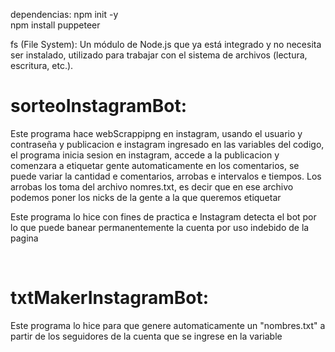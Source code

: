 dependencias:
npm init -y <br>
npm install puppeteer

fs (File System): Un módulo de Node.js que ya está integrado y no necesita ser instalado, utilizado para trabajar con el sistema de archivos (lectura, escritura, etc.).


<h1>sorteoInstagramBot: </h1>
<p>Este programa hace webScrappipng en instagram, usando el usuario y contraseña y publicacion e instagram ingresado en las variables del codigo, el programa inicia sesion en instagram, accede a la publicacion y comenzara a etiquetar gente automaticamente en los comentarios, se puede variar la cantidad e comentarios, arrobas e intervalos e tiempos. Los arrobas los toma del archivo nomres.txt, es decir que en ese archivo podemos poner los nicks de la gente a la que queremos etiquetar</p> 
<p>Este programa lo hice con fines de practica e Instagram detecta el bot por lo que puede banear permanentemente la cuenta por uso indebido de la pagina</p>
<br>
<h1>txtMakerInstagramBot: </h1>
<p> Este programa lo hice para que genere automaticamente un "nombres.txt" a partir de los seguidores de la cuenta que se ingrese en la variable</p>
